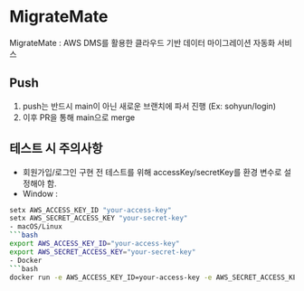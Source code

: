 # MigrateMate
MigrateMate : AWS DMS를 활용한 클라우드 기반 데이터 마이그레이션 자동화 서비스

## Push
1. push는 반드시 main이 아닌 새로운 브랜치에 파서 진행 (Ex: sohyun/login)
2. 이후 PR을 통해 main으로 merge

## 테스트 시 주의사항
- 회원가입/로그인 구현 전 테스트를 위해 accessKey/secretKey를 환경 변수로 설정해야 함.
- Window :
 ```bash
setx AWS_ACCESS_KEY_ID "your-access-key"
setx AWS_SECRET_ACCESS_KEY "your-secret-key"
- macOS/Linux
 ```bash
export AWS_ACCESS_KEY_ID="your-access-key"
export AWS_SECRET_ACCESS_KEY="your-secret-key"
- Docker
 ```bash
docker run -e AWS_ACCESS_KEY_ID=your-access-key -e AWS_SECRET_ACCESS_KEY=your-secret-key my-docker-image

